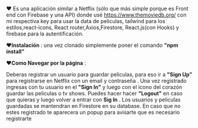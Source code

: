 ♥ Es una aplicación similar a Netflix (sólo que más simple porque es Front end con Firebase y una API)
donde usé https://www.themoviedb.org/ con mi respectiva key para usar la data de peliculas, tailwind para los estilos,react-icons, 
           React router,Axios,Firestore, React.js(con Hooks) y firebase para la autentificación.

♥**Instalación** : una vez clonado simplemente poner el comando **"npm install"** 

♥**Como Navegar por la página** :

Deberas registrar un usuario para guardar peliculas, para eso ir a **"Sign Up"**  para registrarse en Netflix con un email y contraseña . Una vez registrado ingresas con tu usuario en el **"Sign In"** y luego con el icono del corazón guardar las peliculas o tv shows. Puedes hacer hacer **"Logout"** en caso que quieras y luego volver a entrar con **Sig In** .
Los usuarios y peliculas guardadas se mantendran en Firestore en su database.
En caso que no estes registrado te aparecera un popup para avisarte que es necesario registrarte
